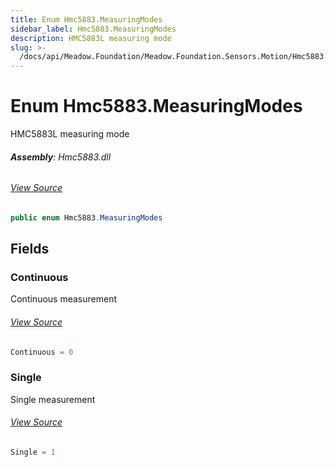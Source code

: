 ```yaml
---
title: Enum Hmc5883.MeasuringModes
sidebar_label: Hmc5883.MeasuringModes
description: HMC5883L measuring mode
slug: >-
  /docs/api/Meadow.Foundation/Meadow.Foundation.Sensors.Motion/Hmc5883.MeasuringModes
---
```

# Enum Hmc5883.MeasuringModes
HMC5883L measuring mode

###### **Assembly**: Hmc5883.dll
###### [View Source](https://github.com/WildernessLabs/Meadow.Foundation.git/blob/develop/Source/Meadow.Foundation.Peripherals/Sensors.Motion.Hmc5883/Driver/Hmc5883.MeasuringModes.cs#L8)
```csharp title="Declaration"
public enum Hmc5883.MeasuringModes
```
## Fields
### Continuous
Continuous measurement
###### [View Source](https://github.com/WildernessLabs/Meadow.Foundation.git/blob/develop/Source/Meadow.Foundation.Peripherals/Sensors.Motion.Hmc5883/Driver/Hmc5883.MeasuringModes.cs#L13)
```csharp title="Declaration"
Continuous = 0
```
### Single
Single measurement
###### [View Source](https://github.com/WildernessLabs/Meadow.Foundation.git/blob/develop/Source/Meadow.Foundation.Peripherals/Sensors.Motion.Hmc5883/Driver/Hmc5883.MeasuringModes.cs#L17)
```csharp title="Declaration"
Single = 1
```
